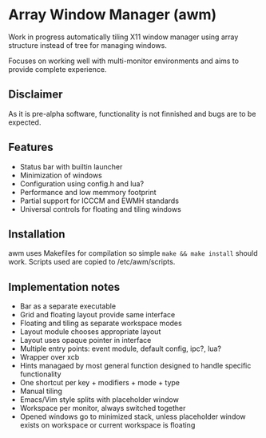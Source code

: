 # Array Window Manager (awm)

Work in progress automatically tiling X11 window manager using array structure
instead of tree for managing windows.

Focuses on working well with multi-monitor environments and aims to provide
complete experience.

## Disclaimer
As it is pre-alpha software, functionality is not finnished and bugs are to be
expected.

## Features
- Status bar with builtin launcher
- Minimization of windows
- Configuration using config.h and lua?
- Performance and low memmory footprint
- Partial support for ICCCM and EWMH standards
- Universal controls for floating and tiling windows

## Installation
awm uses Makefiles for compilation so simple `make && make install` should work.
Scripts used are copied to /etc/awm/scripts.

## Implementation notes
- Bar as a separate executable
- Grid and floating layout provide same interface
- Floating and tiling as separate workspace modes
- Layout module chooses appropriate layout
- Layout uses opaque pointer in interface
- Multiple entry points: event module, default config, ipc?, lua?
- Wrapper over xcb
- Hints managaed by most general function designed to handle specific functionality
- One shortcut per key + modifiers + mode + type
- Manual tiling
- Emacs/Vim style splits with placeholder window
- Workspace per monitor, always switched together
- Opened windows go to minimized stack, unless placeholder window exists on
  workspace or current workspace is floating
